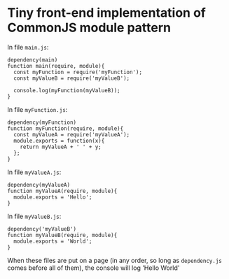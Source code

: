 Tiny front-end implementation of CommonJS module pattern
===

In file `main.js`:

    dependency(main)
    function main(require, module){
      const myFunction = require('myFunction');
      const myValueB = require('myValueB');

      console.log(myFunction(myValueB));
    }

In file `myFunction.js`:

    dependency(myFunction)
    function myFunction(require, module){
      const myValueA = require('myValueA');
      module.exports = function(x){
        return myValueA + ' ' + y;
      };
    }

In file `myValueA.js`:

    dependency(myValueA)
    function myValueA(require, module){
      module.exports = 'Hello';
    }

In file `myValueB.js`:

    dependency('myValueB')
    function myValueB(require, module){
      module.exports = 'World';
    }

When these files are put on a page (in any order, so long as `dependency.js` comes before all of them), the console will log 'Hello World'
